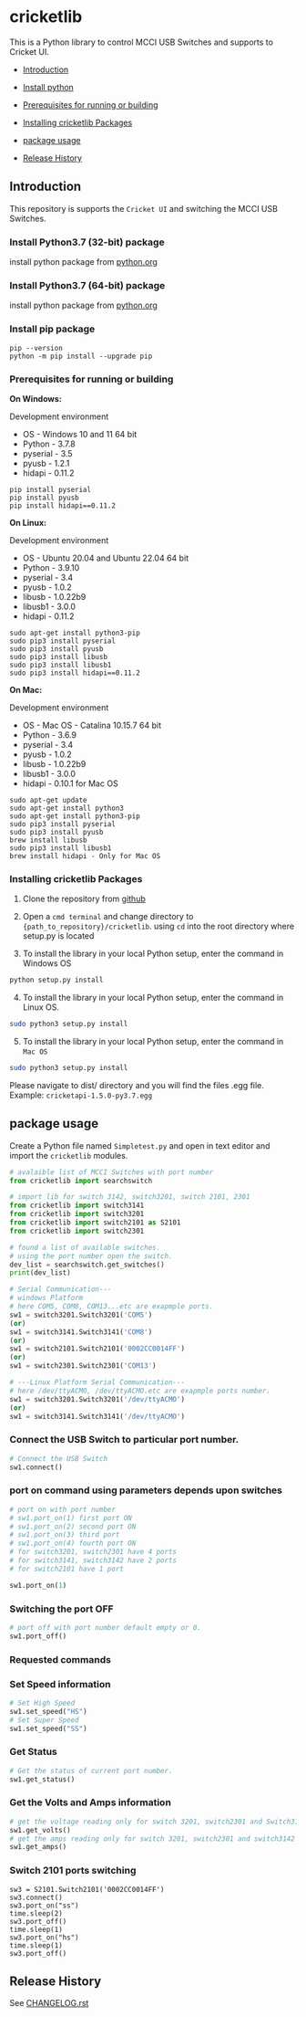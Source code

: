 # cricketlib

This is a Python library to control MCCI USB Switches and supports to Cricket UI.
<!--
  This TOC uses the VS Code markdown TOC extension AlanWalk.markdown-toc.
  We strongly recommend updating using VS Code, the markdown-toc extension and the
  bierner.markdown-preview-github-styles extension. Note that if you are using
  VS Code 1.29 and Markdown TOC 1.5.6, https://github.com/AlanWalk/markdown-toc/issues/65# cricketlib

This is a Python library to s the MCCI USB Switches (switch 3201,2301, 3141, 3142, 2101) and supports to Cricket UI.


<!--
  This TOC uses the VS Code markdown TOC extension AlanWalk.markdown-toc.
  We strongly recommend updating using VS Code, the markdown-toc extension and the
  bierner.markdown-preview-github-styles extension. Note that if you are using
  VS Code 1.29 and Markdown TOC 1.5.6, https://github.com/AlanWalk/markdown-toc/issues/65
  applies -- you must change your line-ending to some non-auto value in Settings>
  Text Editor>Files.  `\n` works for me.
-->
<!-- markdownlint-disable MD033 MD004 -->
<!-- markdownlint-capture -->
<!-- markdownlint-disable -->
<!-- TOC depthFrom:2 updateOnSave:true -->

- [Introduction](#introduction)
- [Install python](#install-python37-32-bit-package)
- [Prerequisites for running or building](#prerequisites-for-running-or-building)
- [Installing cricketlib Packages](#installing-cricketlib-packages)
- [package usage](#package-usage)

- [Release History](#release-history)

## Introduction
This repository is supports the `Cricket UI` and switching the MCCI USB Switches.

### Install Python3.7 (32-bit) package 
install python package from [python.org](https://www.python.org/ftp/python/3.7.8/python-3.7.8.exe)


### Install Python3.7 (64-bit) package
install python package from [python.org](https://www.python.org/ftp/python/3.7.8/python-3.7.8-amd64.exe)

### Install pip package
```shell
pip --version
python -m pip install --upgrade pip
```

### Prerequisites for running or building

<strong>On Windows:</strong>

Development environment
* OS - Windows 10 and 11 64 bit
* Python - 3.7.8
* pyserial - 3.5
* pyusb - 1.2.1
* hidapi - 0.11.2

```shell
pip install pyserial
pip install pyusb
pip install hidapi==0.11.2
```

<strong>On Linux:</strong>

Development environment
* OS - Ubuntu 20.04 and Ubuntu 22.04 64 bit
* Python - 3.9.10
* pyserial - 3.4
* pyusb - 1.0.2
* libusb - 1.0.22b9
* libusb1 - 3.0.0
* hidapi - 0.11.2


```shell
sudo apt-get install python3-pip
sudo pip3 install pyserial
sudo pip3 install pyusb
sudo pip3 install libusb
sudo pip3 install libusb1
sudo pip3 install hidapi==0.11.2
```

<strong>On Mac:</strong>

Development environment
* OS - Mac OS - Catalina 10.15.7 64 bit
* Python - 3.6.9
* pyserial - 3.4
* pyusb - 1.0.2
* libusb - 1.0.22b9
* libusb1 - 3.0.0
* hidapi - 0.10.1 for Mac OS

```shell
sudo apt-get update
sudo apt-get install python3
sudo apt-get install python3-pip
sudo pip3 install pyserial
sudo pip3 install pyusb
brew install libusb
sudo pip3 install libusb1
brew install hidapi - Only for Mac OS
```
### Installing cricketlib Packages

1.  Clone the repository from [github](https://github.com/mcci-usb/cricketlib)

2.  Open a `cmd terminal` and change directory to  `{path_to_repository}/cricketlib`. using `cd` into the root directory where setup.py is located

3.  To install the library in your local Python setup, enter the command in Windows OS
```bash
python setup.py install
```
4.  To install the library in your local Python setup, enter the command in Linux OS.
```bash
sudo python3 setup.py install
```
5.  To install the library in your local Python setup, enter the command in `Mac OS`
```bash
sudo python3 setup.py install
```

Please navigate to dist/ directory and you will find the files .egg file.
Example: `cricketapi-1.5.0-py3.7.egg`

## package usage
Create a Python file named `Simpletest.py` and open in text editor and import the `cricketlib` modules.

```python
# avalaible list of MCCI Switches with port number
from cricketlib import searchswitch
```

```python
# import lib for switch 3142, switch3201, switch 2101, 2301
from cricketlib import switch3141
from cricketlib import switch3201
from cricketlib import switch2101 as S2101
from cricketlib import switch2301
```
```python
# found a list of available switches.
# using the port number open the switch.
dev_list = searchswitch.get_switches()
print(dev_list)
```
```python
# Serial Communication---
# windows Platform
# here COM5, COM8, COM13...etc are exapmple ports.
sw1 = switch3201.Switch3201('COM5') 
(or)
sw1 = switch3141.Switch3141('COM8')
(or)
sw1 = switch2101.Switch2101('0002CC0014FF')
(or)
sw1 = switch2301.Switch2301('COM13')
```
```python
# ---Linux Platform Serial Communication---
# here /dev/ttyACMO, /dev/ttyACMO.etc are exapmple ports number.
sw1 = switch3201.Switch3201('/dev/ttyACMO') 
(or)
sw1 = switch3141.Switch3141('/dev/ttyACMO')
```
### Connect the USB Switch to particular port number.
``` python
# Connect the USB Switch
sw1.connect()
```
### port on command using parameters depends upon switches
```python
# port on with port number
# sw1.port_on(1) first port ON
# sw1.port_on(2) second port ON
# sw1.port_on(3) third port 
# sw1.port_on(4) fourth port ON
# for switch3201, switch2301 have 4 ports
# for switch3141, switch3142 have 2 ports
# for switch2101 have 1 port

sw1.port_on(1)
```
### Switching the port OFF
```python
# port off with port number default empty or 0.
sw1.port_off()
```
### Requested commands

### Set Speed information 
```python
# Set High Speed
sw1.set_speed("HS")
# Set Super Speed
sw1.set_speed("SS")
```
### Get Status
```python
# Get the status of current port number.
sw1.get_status()
```
### Get the Volts and Amps information
```python
# get the voltage reading only for switch 3201, switch2301 and Switch3142
sw1.get_volts()
# get the amps reading only for switch 3201, switch2301 and switch3142
sw1.get_amps()
```
### Switch 2101 ports switching
```
sw3 = S2101.Switch2101('0002CC0014FF')
sw3.connect()
sw3.port_on("ss")
time.sleep(2)
sw3.port_off()
time.sleep(1)
sw3.port_on("hs")
time.sleep(1)
sw3.port_off()
```
## Release History

See [CHANGELOG.rst](CHANGELOG.rst)

